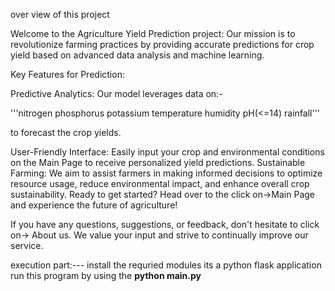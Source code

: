 over view of this project

Welcome to the Agriculture Yield Prediction project: Our mission is to revolutionize farming practices by providing accurate predictions for crop yield based on advanced data analysis and machine learning.

Key Features for Prediction:

Predictive Analytics: Our model leverages data on:-

'''nitrogen
phosphorus
potassium
temperature
humidity
pH(<=14)
rainfall'''

to forecast the crop yields.

User-Friendly Interface: Easily input your crop and environmental conditions on the Main Page to receive personalized yield predictions.
Sustainable Farming: We aim to assist farmers in making informed decisions to optimize resource usage, reduce environmental impact, and enhance overall crop sustainability.
Ready to get started? Head over to the click on->Main Page and experience the future of agriculture!

If you have any questions, suggestions, or feedback, don't hesitate to click on-> About us. We value your input and strive to continually improve our service.

execution part:---
install the requried modules
its a python flask application
run this program by using the **python main.py**


